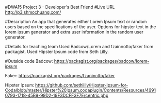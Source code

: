 #DWA15 Project 3 - Developer's Best Friend
#Live URL
http://p3.shmochuang.com/

#Description
An app that generates either Lorem Ipsum text or random users based on the specifications of the user. 
Options for hipster text in the lorem ipsum generator and extra user information in the random user generator.

#Details for teaching team
Used Badcow/Lorem and fzainnotto/faker from packagist.
Used Hipster Ipsum code from Seth Lilly.


#Outside code
Badcow:
https://packagist.org/packages/badcow/lorem-ipsum

Faker:
https://packagist.org/packages/fzaninotto/faker

Hipster Ipsum:
https://github.com/sethlilly/Hipster-Ipsum-for-Coda/blob/master/Hipster%20Ipsum.codaplugin/Contents/Resources/46910793-1718-45B9-99D2-19F3DCFF3F7E/centric.php